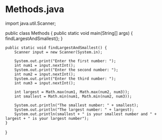 # Methods.java
import java.util.Scanner;

public class Methods {
    public static void main(String[] args) {
        findLargestAndSmallest();
    }

    public static void findLargestAndSmallest() {
        Scanner input = new Scanner(System.in);

        System.out.print("Enter the first number: ");
        int num1 = input.nextInt();
        System.out.print("Enter the second number: ");
        int num2 = input.nextInt();
        System.out.print("Enter the third number: ");
        int num3 = input.nextInt();

        int largest = Math.max(num1, Math.max(num2, num3));
        int smallest = Math.min(num1, Math.min(num2, num3));

        System.out.println("The smallest number: " + smallest);
        System.out.println("The largest number: " + largest);
        System.out.println(smallest + " is your smallest number and " + largest + " is your largest number");
    }
}
